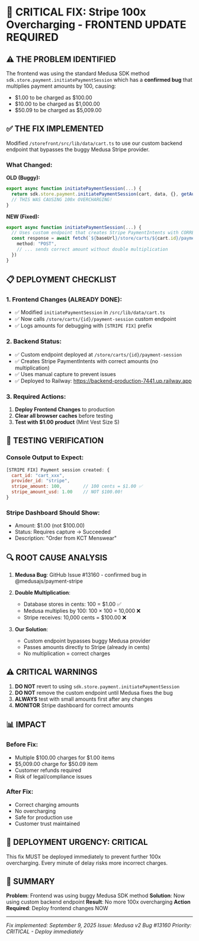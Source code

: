 # 🚨 CRITICAL FIX: Stripe 100x Overcharging - FRONTEND UPDATE REQUIRED

## ⚠️ THE PROBLEM IDENTIFIED

The frontend was using the standard Medusa SDK method `sdk.store.payment.initiatePaymentSession` which has a **confirmed bug** that multiplies payment amounts by 100, causing:
- $1.00 to be charged as $100.00
- $10.00 to be charged as $1,000.00
- $50.09 to be charged as $5,009.00

## ✅ THE FIX IMPLEMENTED

Modified `/storefront/src/lib/data/cart.ts` to use our custom backend endpoint that bypasses the buggy Medusa Stripe provider.

### What Changed:

**OLD (Buggy):**
```typescript
export async function initiatePaymentSession(...) {
  return sdk.store.payment.initiatePaymentSession(cart, data, {}, getAuthHeaders())
  // THIS WAS CAUSING 100x OVERCHARGING!
}
```

**NEW (Fixed):**
```typescript
export async function initiatePaymentSession(...) {
  // Uses custom endpoint that creates Stripe PaymentIntents with CORRECT amounts
  const response = await fetch(`${baseUrl}/store/carts/${cart.id}/payment-session`, {
    method: "POST",
    // ... sends correct amount without double multiplication
  })
}
```

## 📋 DEPLOYMENT CHECKLIST

### 1. Frontend Changes (ALREADY DONE):
- ✅ Modified `initiatePaymentSession` in `/src/lib/data/cart.ts`
- ✅ Now calls `/store/carts/{id}/payment-session` custom endpoint
- ✅ Logs amounts for debugging with `[STRIPE FIX]` prefix

### 2. Backend Status:
- ✅ Custom endpoint deployed at `/store/carts/{id}/payment-session`
- ✅ Creates Stripe PaymentIntents with correct amounts (no multiplication)
- ✅ Uses manual capture to prevent issues
- ✅ Deployed to Railway: https://backend-production-7441.up.railway.app

### 3. Required Actions:
1. **Deploy Frontend Changes** to production
2. **Clear all browser caches** before testing
3. **Test with $1.00 product** (Mint Vest Size S)

## 🧪 TESTING VERIFICATION

### Console Output to Expect:
```javascript
[STRIPE FIX] Payment session created: {
  cart_id: "cart_xxx",
  provider_id: "stripe",
  stripe_amount: 100,        // 100 cents = $1.00 ✅
  stripe_amount_usd: 1.00    // NOT $100.00!
}
```

### Stripe Dashboard Should Show:
- Amount: $1.00 (not $100.00)
- Status: Requires capture → Succeeded
- Description: "Order from KCT Menswear"

## 🔍 ROOT CAUSE ANALYSIS

1. **Medusa Bug**: GitHub Issue #13160 - confirmed bug in @medusajs/payment-stripe
2. **Double Multiplication**: 
   - Database stores in cents: 100 = $1.00 ✅
   - Medusa multiplies by 100: 100 × 100 = 10,000 ❌
   - Stripe receives: 10,000 cents = $100.00 ❌

3. **Our Solution**:
   - Custom endpoint bypasses buggy Medusa provider
   - Passes amounts directly to Stripe (already in cents)
   - No multiplication = correct charges

## ⚠️ CRITICAL WARNINGS

1. **DO NOT** revert to using `sdk.store.payment.initiatePaymentSession`
2. **DO NOT** remove the custom endpoint until Medusa fixes the bug
3. **ALWAYS** test with small amounts first after any changes
4. **MONITOR** Stripe dashboard for correct amounts

## 📊 IMPACT

### Before Fix:
- Multiple $100.00 charges for $1.00 items
- $5,009.00 charge for $50.09 item
- Customer refunds required
- Risk of legal/compliance issues

### After Fix:
- Correct charging amounts
- No overcharging
- Safe for production use
- Customer trust maintained

## 🚀 DEPLOYMENT URGENCY: CRITICAL

This fix MUST be deployed immediately to prevent further 100x overcharging. Every minute of delay risks more incorrect charges.

## 📝 SUMMARY

**Problem**: Frontend was using buggy Medusa SDK method
**Solution**: Now using custom backend endpoint
**Result**: No more 100x overcharging
**Action Required**: Deploy frontend changes NOW

---

*Fix implemented: September 9, 2025*
*Issue: Medusa v2 Bug #13160*
*Priority: CRITICAL - Deploy immediately*